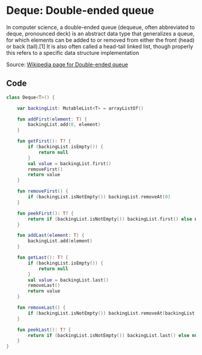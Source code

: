 # Deque: Double-ended queue

In computer science, a double-ended queue (dequeue, often abbreviated to deque, pronounced deck) is an abstract data type that generalizes a queue, for which elements can be added to or removed from either the front (head) or back (tail).[1] It is also often called a head-tail linked list, though properly this refers to a specific data structure implementation 

Source: [Wikipedia page for Double-ended queue](https://en.wikipedia.org/wiki/Double-ended_queue)


## Code

```kotlin
class Deque<T>() {

    var backingList: MutableList<T> = arrayListOf()

    fun addFirst(element: T) {
        backingList.add(0, element)
    }

    fun getFirst(): T? {
        if (backingList.isEmpty()) {
            return null
        }
        val value = backingList.first()
        removeFirst()
        return value
    }

    fun removeFirst() {
        if (backingList.isNotEmpty()) backingList.removeAt(0)
    }

    fun peekFirst(): T? {
        return if (backingList.isNotEmpty()) backingList.first() else null
    }

    fun addLast(element: T) {
        backingList.add(element)
    }

    fun getLast(): T? {
        if (backingList.isEmpty()) {
            return null
        }
        val value = backingList.last()
        removeLast()
        return value
    }

    fun removeLast() {
        if (backingList.isNotEmpty()) backingList.removeAt(backingList.size - 1)
    }

    fun peekLast(): T? {
        return if (backingList.isNotEmpty()) backingList.last() else null
    }
}
```
